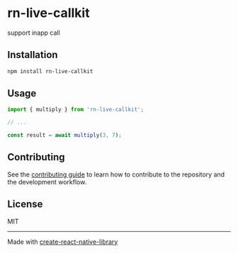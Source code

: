 # rn-live-callkit

support inapp call

## Installation

```sh
npm install rn-live-callkit
```

## Usage

```js
import { multiply } from 'rn-live-callkit';

// ...

const result = await multiply(3, 7);
```

## Contributing

See the [contributing guide](CONTRIBUTING.md) to learn how to contribute to the repository and the development workflow.

## License

MIT

---

Made with [create-react-native-library](https://github.com/callstack/react-native-builder-bob)

